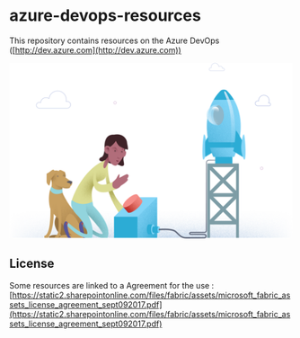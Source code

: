 # azure-devops-resources
This repository contains resources on the Azure DevOps ([http://dev.azure.com](http://dev.azure.com))

![Azure](Images/No-Pipelines.png)

## License
Some resources are linked to a Agreement for the use : [https://static2.sharepointonline.com/files/fabric/assets/microsoft_fabric_assets_license_agreement_sept092017.pdf](https://static2.sharepointonline.com/files/fabric/assets/microsoft_fabric_assets_license_agreement_sept092017.pdf)